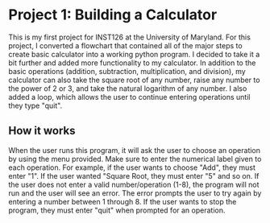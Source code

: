 # Project 1: Building a Calculator
This is my first project for INST126 at the University of Maryland. For this project, I converted a flowchart that contained all of the major steps to create basic calculator into a working python program. 
I decided to take it a bit further and added more functionality to my calculator. In addition to the basic operations (addition, subtraction, multiplication, and division), my calculator can also take the square root of any number, raise any number to the power of 2 or 3, and take the natural logarithm of any number. I also added a loop, which allows the user to continue entering operations until they type "quit".

## How it works
When the user runs this program, it will ask the user to choose an operation by using the menu provided. Make sure to enter the numerical label given to each operation. 
For example, if the user wants to choose "Add", they must enter "1". If the user wanted "Square Root, they must enter "5" and so on. If the user does not enter a valid number/operation (1-8), the program will not run and the user will see an error. 
The error prompts the user to try again by entering a number between 1 through 8. If the user wants to stop the program, they must enter "quit" when prompted for an operation. 
